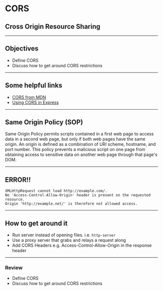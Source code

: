 # CORS

## Cross Origin Resource Sharing


---

## Objectives

- Define CORS
- Discuss how to get around CORS restrictions

----

## Some helpful links

- [CORS from MDN](https://developer.mozilla.org/en-US/docs/Web/HTTP/CORS)
- [Using CORS in Express](https://medium.com/trisfera/using-cors-in-express-cac7e29b005b)

----
## Same Origin Policy (SOP)

Same Origin Policy permits scripts contained in a first web page to access data in a second web page, but only if both web pages have the same origin. An origin is defined as a combination of URI scheme, hostname, and port number. This policy prevents a malicious script on one page from obtaining access to sensitive data on another web page through that page's DOM.

----

## ERROR!!

```
XMLHttpRequest cannot load http://example.com/.
No 'Access-Control-Allow-Origin' header is present on the requested resource.
Origin 'http://example.net/' is therefore not allowed access.
```

----

## How to get around it

- Run server instead of opening files. i.e. `http-server`
- Use a proxy server that grabs and relays a request along
- Add CORS Headers e.g. Access-Control-Allow-Origin in the response header

---

### Review

- Define CORS
- Discuss how to get around CORS restrictions
